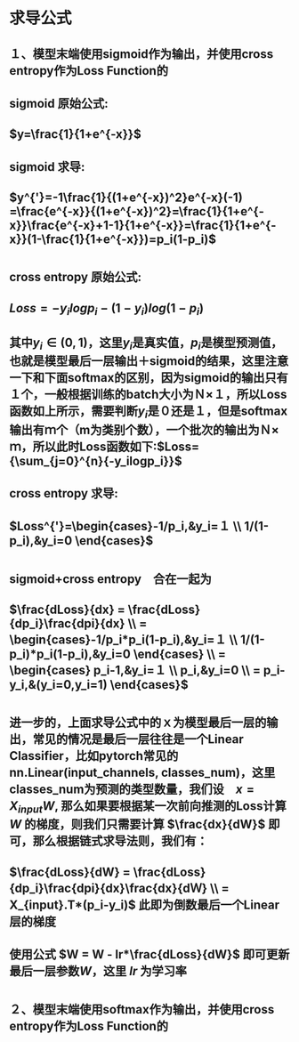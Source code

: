 # 求导公式
## １、模型末端使用sigmoid作为输出，并使用cross entropy作为Loss Function的
## sigmoid 原始公式:
## $y=\frac{1}{1+e^{-x}}$
## sigmoid 求导:
## $y^{'}=-1\frac{1}{(1+e^{-x})^2}e^{-x}(-1) =\frac{e^{-x}}{(1+e^{-x})^2}=\frac{1}{1+e^{-x}}\frac{e^{-x}+1-1}{1+e^{-x}}=\frac{1}{1+e^{-x}}(1-\frac{1}{1+e^{-x}})=p_i(1-p_i)$
#
## cross entropy 原始公式:
## $Loss=-y_ilogp_i-(1-y_i)log(1-p_i)$
## 其中$y_i\in(0,1)$，这里$y_i$是真实值，$p_i$是模型预测值，也就是模型最后一层输出＋sigmoid的结果，这里注意一下和下面softmax的区别，因为sigmoid的输出只有１个，一般根据训练的batch大小为Ｎ×１，所以Loss函数如上所示，需要判断$y_i$是０还是１，但是softmax输出有ｍ个（m为类别个数），一个批次的输出为Ｎ×ｍ，所以此时Loss函数如下:$Loss={\sum_{j=0}^{n}{-y_ilogp_i}}$
## cross entropy 求导:
## $Loss^{'}=\begin{cases}-1/p_i,&y_i=１ \\ 1/(1-p_i),&y_i=0 \end{cases}$
#
## sigmoid+cross entropy　合在一起为
## $\frac{dLoss}{dx} = \frac{dLoss}{dp_i}\frac{dpi}{dx} \\ = \begin{cases}-1/p_i*p_i(1-p_i),&y_i=１ \\ 1/(1-p_i)*p_i(1-p_i),&y_i=0 \end{cases} \\ = \begin{cases} p_i-1,&y_i=１ \\ p_i,&y_i=0 \\ = p_i-y_i,&(y_i=0,y_i=1) \end{cases}$ 
#

## 进一步的，上面求导公式中的ｘ为模型最后一层的输出，常见的情况是最后一层往往是一个Linear Classifier，比如pytorch常见的nn.Linear(input_channels, classes_num)，这里classes_num为预测的类型数量，我们设　$x = X_{input}W$, 那么如果要根据某一次前向推测的Loss计算 $W$ 的梯度，则我们只需要计算 $\frac{dx}{dW}$ 即可，那么根据链式求导法则，我们有：
## $\frac{dLoss}{dW} = \frac{dLoss}{dp_i}\frac{dpi}{dx}\frac{dx}{dＷ} \\ = X_{input}.T*(p_i-y_i)$   此即为倒数最后一个Linear层的梯度 
## 使用公式 $W = W - lr*\frac{dLoss}{dW}$ 即可更新最后一层参数$W$，这里 $lr$ 为学习率
#

## ２、模型末端使用softmax作为输出，并使用cross entropy作为Loss Function的